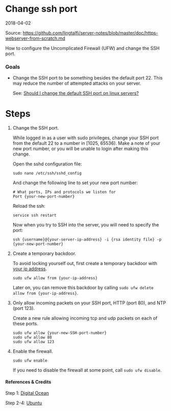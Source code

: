 Change ssh port
===================
2018-04-02


Source: https://github.com/lingtalfi/server-notes/blob/master/doc/https-webserver-from-scratch.md


How to configure the Uncomplicated Firewall (UFW) and change the SSH port.


### Goals

- Change the SSH port to be something besides the default port 22. This may reduce the number of attempted attacks on your server.

    See: [Should I change the default SSH port on linux servers?](http://security.stackexchange.com/questions/32308/should-i-change-the-default-ssh-port-on-linux-servers)


# Steps

1.  Change the SSH port.

    
    While logged in as a user with sudo privileges, change your SSH port from the default 22 to a number in [1025, 65536). Make a note of your new port number, or you will be unable to login after making this change.

    Open the sshd configuration file:
    ```
    sudo nano /etc/ssh/sshd_config
    ```
    And change the following line to set your new port number:
    ```
    # What ports, IPs and protocols we listen for
    Port {your-new-port-number}
    ```

    Reload the ssh:
    ```
    service ssh restart
    ```

    Now when you try to SSH into the server, you will need to specify the port:
    ```
    ssh {username}@{your-server-ip-address} -i {rsa identity file} -p {your-new-port-number}
    ```

2. Create a temporary backdoor.

    To avoid locking yourself out, first create a temporary backdoor with [your ip address](https://www.whatismyip.com/).
    ```
    sudo ufw allow from {your-ip-address}
    ```

    Later on, you can remove this backdoor by calling `sudo ufw delete allow from {your-ip-address}`.


3. Only allow incoming packets on your SSH port, HTTP (port 80), and NTP (port 123).
    
    Create a new rule allowing incoming tcp and udp packets on each of these ports.
    ```
    sudo ufw allow {your-new-SSH-port-number}
    sudo ufw allow 80
    sudo ufw allow 123
    ```

4. Enable the firewall.

    ```
    sudo ufw enable
    ```

    If you need to disable the firewall at some point, call `sudo ufw disable`.

#### References & Credits

Step 1: [Digital Ocean](https://www.digitalocean.com/community/tutorials/initial-server-setup-with-ubuntu-12-04)

Step 2-4: [Ubuntu](https://help.ubuntu.com/community/UFW)

